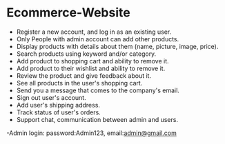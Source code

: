 # Ecommerce-Website


- Register a new account, and log in as an existing user.
- Only People with admin account can add other products.
- Display products with details about them (name, picture, image, price).
- Search products using keyword and/or category.
- Add product to shopping cart and ability to remove it.
- Add product to their wishlist and ability to remove it.
- Review the product and give feedback about it.
- See all products in the user's shopping cart.
- Send you a message that comes to the company's email.
- Sign out user's account.
- Add user's shipping address.
- Track status of user's orders.
- Support chat, communication between admin and users.


-Admin login: password:Admin123, email:admin@gmail.com



